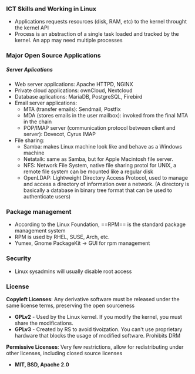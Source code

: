### ICT Skills and Working in Linux
- Applications requests resources (disk, RAM, etc) to the kernel throught the kernel API
- Process is an abstraction of a single task loaded and tracked by the kernel. An app may need multiple processes
### Major Open Source Applications
##### Server Aplications
- Web server applications: Apache HTTPD, NGINX
- Private cloud applications: ownCloud, Nextcloud
- Database aplications: MariaDB, PostgreSQL, Firebird
- Email server applications:
	- MTA (transfer emails): Sendmail, Postfix
	- MDA (stores emails in the user mailbox): invoked from the final MTA in the chain
	- POP/IMAP server (communication protocol between client and server): Dovecot, Cyrus IMAP
- File sharing: 
	- Samba: makes Linux machine look like and behave as a Windows machine
	- Netatalk: same as Samba, but for Apple Macintosh file server. 
	- NFS: Network File System, native file sharing protol for UNIX, a remote file system can be mounted like a regular disk
	- OpenLDAP: Lightweight Directory Access Protocol, used to manage and access a directory of information over a network. (A directory is basically a database in binary tree format that can be used to authenticate users)
### Package management
- According to the Linux Foundation, ==RPM== is the standard package management system
- RPM is used by RHEL, SUSE, Arch, etc.
- Yumex, Gnome PackageKit -> GUI for rpm management

### Security
- Linux sysadmins will usually disable root access

### License
**Copyleft Licenses**:  Any derivative software must be released under the same license terms, preserving the open sourceness
- **GPLv2** - Used by the Linux kernel. If you modify the kernel, you must share the modifications.
- **GPLv3** - Created by RS to avoid tivoization. You can't use proprietary hardware that blocks the usage of modified software. Prohibits DRM

**Permissive Licenses**: Very few restrictions, allow for redistributing under other licenses, including closed source licenses
- **MIT, BSD, Apache 2.0**




